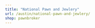 ```yaml
---
title: "National Pawn and Jewlery"
url: /austin/national-pawn-and-jewlery/
shop: pawnbroker
---
```

